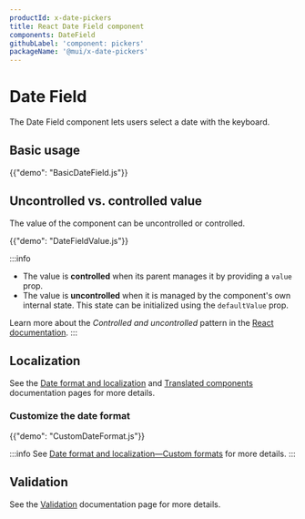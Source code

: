 ```yaml
---
productId: x-date-pickers
title: React Date Field component
components: DateField
githubLabel: 'component: pickers'
packageName: '@mui/x-date-pickers'
---
```


# Date Field

<p class="description">The Date Field component lets users select a date with the keyboard.</p>

## Basic usage

{{"demo": "BasicDateField.js"}}

## Uncontrolled vs. controlled value

The value of the component can be uncontrolled or controlled.

{{"demo": "DateFieldValue.js"}}

:::info

- The value is **controlled** when its parent manages it by providing a `value` prop.
- The value is **uncontrolled** when it is managed by the component's own internal state. This state can be initialized using the `defaultValue` prop.

Learn more about the _Controlled and uncontrolled_ pattern in the [React documentation](https://react.dev/learn/sharing-state-between-components#controlled-and-uncontrolled-components).
:::

## Localization

See the [Date format and localization](/x/react-date-pickers/adapters-locale/) and [Translated components](/x/react-date-pickers/localization/) documentation pages for more details.

### Customize the date format

{{"demo": "CustomDateFormat.js"}}

:::info
See [Date format and localization—Custom formats](/x/react-date-pickers/adapters-locale/#custom-formats) for more details.
:::

## Validation

See the [Validation](/x/react-date-pickers/validation/) documentation page for more details.
